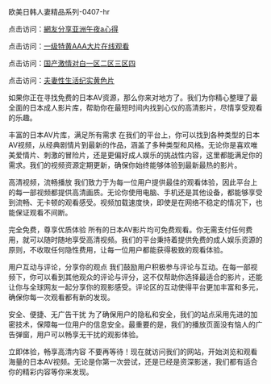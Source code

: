 
欧美日韩人妻精品系列-0407-hr


点击访问：<a href="https://bered.pages.dev/">網友分享亚洲午夜a心得</a>

点击访问：<a href="https://rtj-3zo.pages.dev/">一级特黄AAA大片在线观看</a>

点击访问：<a href="https://vassv.pages.dev/">国产激情对白一区二区三区四</a>

点击访问：<a href="https://https://vassv.pages.dev/">夫妻性生活纪实黄色片</a>


如果你正在寻找免费的日本AV资源，那么你来对地方了。我们为你精心整理了最全面的日本成人影片库，帮助你在最短时间内找到心仪的高清影片，尽情享受观看的乐趣。

丰富的日本AV片库，满足所有需求
在我们的平台上，你可以找到各种类型的日本AV视频，从经典剧情片到最新的作品，涵盖了多种类型和风格。无论你是喜欢唯美爱情片、刺激的冒险片，还是更偏好成人娱乐的挑战性内容，这里都能满足你的需求。我们的视频资源定期更新，确保你始终能够体验到最新最热的影片。

高清视频，流畅播放
我们致力于为每一位用户提供最佳的观看体验，因此平台上的每一部视频都提供高清画质。无论你使用电脑、手机还是其他设备，都能够享受到流畅、无卡顿的观看感受。视频加载速度快，即使是在网络不稳定的情况下，也能保证观看不间断。

完全免费，尊享优质体验
所有的日本AV影片均可免费观看。你无需支付任何费用，就可以随时随地享受高清视频。我们的平台秉持着提供免费的成人娱乐资源的原则，不收取任何隐性费用，让每一位用户都能获得极致的观看体验。

用户互动与评论，分享你的观点
我们鼓励用户积极参与评论与互动。在每一部视频下，你可以看到其他观众的评论与评分，这不仅帮助你选择最适合的影片，还能让你与全球网友一起分享你的观影感受。评论区的互动使得平台更加丰富和多元，确保你每一次观看都有新的发现。

安全、便捷、无广告干扰
为了确保用户的隐私和安全，我们的站点采用先进的加密技术，保障每一位用户的信息安全。最重要的是，我们的播放页面没有恼人的广告弹窗，用户可以畅享无干扰的观影体验。

立即体验，畅享高清内容
不要再等待！现在就访问我们的网站，开始浏览和观看海量的日本AV视频。无论是你第一次尝试，还是已经是资深影迷，我们都有适合你的精彩内容等你来发现。

<span style="display:none;">[Canonical link]( https://github.com/pm20250704/32155 ）</span>
